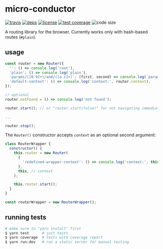 # micro-conductor

  [![travis][travis-image]][travis-url]
  [![deps][deps-image]][deps-url]
  [![license][license-image]][license-url]
  [![test coverage][test-coverage-image]][test-coverage-url]
  ![code size][code-size-image]

A routing library for the browser.
Currently works only with hash-based routes (`#plain`).

## usage

```js
const router = new Router({
  '': () => console.log('root'),
  'plain': () => console.log('plain'),
  'params/([0-9]+)/and/([a-z]+)': (first, second) => console.log(`params/${first}/and/${second}`),
  'default-context': () => console.log('context:', router.context),
});

// optional
router.notFound = () => console.log('not found');

router.start(); // or "router.start(false)" for not navigating immediately

...

router.stop();
```

The `Router()` constructor accepts `context` as an optional second argument:

```js
class RouterWrapper {
  constructor() {
    this.router = new Router(
      {
        'redefined-wrapper-context': () => console.log('context:', this.router.context),
      },
      this, // context
    );

    this.router.start();
  }
}

const routerWrapper = new RouterWrapper();
```

## running tests

```bash
# make sure to "yarn install" first
$ yarn test      # just tests
$ yarn coverage  # tests with coverage report
$ yarn run:dev   # run a static server for manual testing
```

[travis-image]: https://img.shields.io/travis/oleksmarkh/micro-conductor/master.svg?style=flat-square
[travis-url]: https://travis-ci.org/oleksmarkh/micro-conductor
[deps-image]: https://img.shields.io/david/oleksmarkh/micro-conductor.svg?style=flat-square
[deps-url]: https://david-dm.org/oleksmarkh/micro-conductor
[license-image]: https://img.shields.io/github/license/oleksmarkh/micro-conductor.svg?style=flat-square
[license-url]: https://github.com/oleksmarkh/micro-conductor/blob/master/LICENSE
[test-coverage-image]: https://img.shields.io/coveralls/github/oleksmarkh/micro-conductor.svg?style=flat-square
[test-coverage-url]: https://coveralls.io/github/oleksmarkh/micro-conductor
[code-size-image]: https://img.shields.io/github/languages/code-size/oleksmarkh/micro-conductor.svg?style=flat-square
